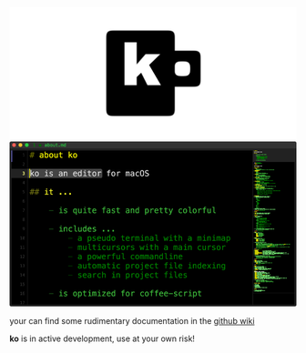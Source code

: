 ![ko](img/banner.png)
![readme](img/readme.png)

your can find some rudimentary documentation in the [github wiki](https://github.com/monsterkodi/ko/wiki/about)

**ko** is in active development, use at your own risk!

